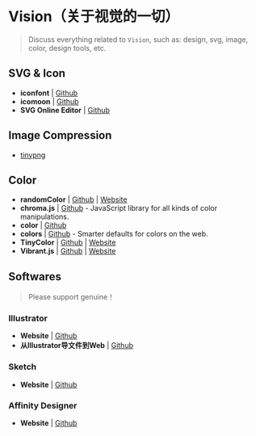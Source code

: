 # Vision（关于视觉的一切）

> Discuss everything related to `Vision`, such as: design, svg, image, color, design tools, etc.

## SVG & Icon

- **iconfont** | [Github](http://www.iconfont.cn/)
- **icomoon** | [Github](https://icomoon.io/app/#/select)
- **SVG Online Editor** | [Github](http://editor.method.ac/#move_front)


## Image Compression

- [tinypng](https://tinypng.com)

## Color

- **randomColor** | [Github](https://github.com/davidmerfield/randomColor) | [Website](https://randomcolor.llllll.li/)
- **chroma.js** | [Github](https://github.com/gka/chroma.js) - JavaScript library for all kinds of color manipulations.
- **color** | [Github](https://github.com/Qix-/color)
- **colors** | [Github](https://github.com/mrmrs/colors) - Smarter defaults for colors on the web.
- **TinyColor** | [Github](https://github.com/bgrins/TinyColor) | [Website](http://bgrins.github.io/TinyColor/)
- **Vibrant.js** | [Github](https://github.com/jariz/vibrant.js/) | [Website](https://github.com/jariz/vibrant.js)


## Softwares

> Please support genuine！

### Illustrator

- **Website** | [Github](https://www.adobe.com/products/illustrator.html)
- **从Illustrator导文件到Web** | [Github](https://www.w3cplus.com/svg/svg-files-from-illustrator-to-the-web.html)


### Sketch

- **Website** | [Github](https://www.sketchapp.com/)


### Affinity Designer

- **Website** | [Github](https://affinity.serif.com/zh-cn/designer/)

